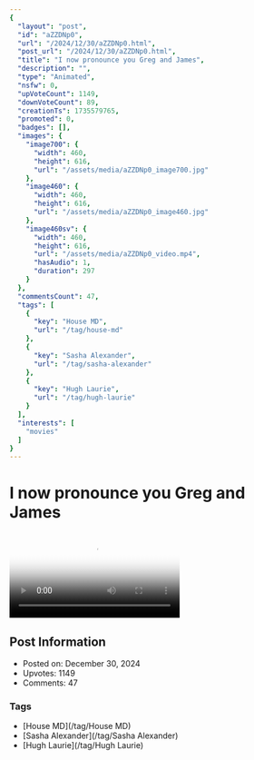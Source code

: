 ```yaml
---
{
  "layout": "post",
  "id": "aZZDNp0",
  "url": "/2024/12/30/aZZDNp0.html",
  "post_url": "/2024/12/30/aZZDNp0.html",
  "title": "I now pronounce you Greg and James",
  "description": "",
  "type": "Animated",
  "nsfw": 0,
  "upVoteCount": 1149,
  "downVoteCount": 89,
  "creationTs": 1735579765,
  "promoted": 0,
  "badges": [],
  "images": {
    "image700": {
      "width": 460,
      "height": 616,
      "url": "/assets/media/aZZDNp0_image700.jpg"
    },
    "image460": {
      "width": 460,
      "height": 616,
      "url": "/assets/media/aZZDNp0_image460.jpg"
    },
    "image460sv": {
      "width": 460,
      "height": 616,
      "url": "/assets/media/aZZDNp0_video.mp4",
      "hasAudio": 1,
      "duration": 297
    }
  },
  "commentsCount": 47,
  "tags": [
    {
      "key": "House MD",
      "url": "/tag/house-md"
    },
    {
      "key": "Sasha Alexander",
      "url": "/tag/sasha-alexander"
    },
    {
      "key": "Hugh Laurie",
      "url": "/tag/hugh-laurie"
    }
  ],
  "interests": [
    "movies"
  ]
}
---
```


# I now pronounce you Greg and James

<video controls playsinline loop poster="/assets/media/aZZDNp0_image460.jpg">
  <source src="/assets/media/aZZDNp0_video.mp4" type="video/mp4">
  Your browser does not support the video tag.
</video>

## Post Information

- Posted on: December 30, 2024
- Upvotes: 1149
- Comments: 47

### Tags

- [House MD](/tag/House MD)
- [Sasha Alexander](/tag/Sasha Alexander)
- [Hugh Laurie](/tag/Hugh Laurie)
